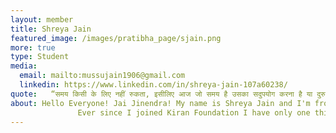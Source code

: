 ```yaml
---
layout: member
title: Shreya Jain
featured_image: /images/pratibha_page/sjain.png
more: true 
type: Student
media:  
  email: mailto:mussujain1906@gmail.com
  linkedin: https://www.linkedin.com/in/shreya-jain-107a60238/           
quote:   “समय किसी के लिए नहीं रुकता, इसीलिए आज जो समय है उसका सदुपयोग करना है या दुरुपयोग ये केवल आपके हाथ में है।”
about: Hello Everyone! Jai Jinendra! My name is Shreya Jain and I'm from Garhakota (Sagar) M.P. I have completed my 10th and 12th from Garhakota and I am currently pursuing a B.Tech degree in Computer Science from Shri G.S. Institute of Science and Technology. I joined KIRAN FOUNDATION as a student in 2018, since I joined, I have been truly amazed.
               Ever since I joined Kiran Foundation I have only one thing to say, that KIRAN FOUNDATION is not just an organization; it is a close-knit family. It not only extends financial assistance but also provides invaluable emotional support. I am immensely proud to be a part of this remarkable family, which has become my second home.
---
```

    